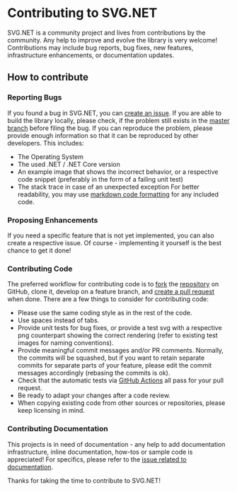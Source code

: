 # Contributing to SVG.NET

SVG.NET is a community project and lives from contributions by the community.
Any help to improve and evolve the library is very welcome! 
Contributions may include bug reports, bug fixes, new features, infrastructure enhancements, or 
documentation updates.

## How to contribute

### Reporting Bugs

If you found a bug in SVG.NET, you can [create an issue](https://help.github.com/articles/creating-an-issue/).
If you are able to build the library locally, please check, if the problem still exists in the
[master branch](https://github.com/svg-net/SVG) before filing the bug. 
If you can reproduce the problem, please provide enough information so that it can be reproduced by other developers.
This includes:
  * The Operating System
  * The used .NET / .NET Core version
  * An example image that shows the incorrect behavior, or a respective code snippet (preferably in the form of a failing unit test)
  * The stack trace in case of an unexpected exception
For better readability, you may use [markdown code formatting](https://help.github.com/articles/creating-and-highlighting-code-blocks/) for any included code.

### Proposing Enhancements

If you need a specific feature that is not yet implemented, you can also create a respective issue. 
Of course - implementing it yourself is the best chance to get it done! 

### Contributing Code

The preferred workflow for contributing code is to 
[fork](https://help.github.com/articles/fork-a-repo/) the [repository](https://github.com/svg-net/SVG) on GitHub, clone it, 
develop on a feature branch, and [create a pull request](https://help.github.com/articles/creating-a-pull-request-from-a-fork) when done.
There are a few things to consider for contributing code:
  * Please use the same coding style as in the rest of the code.
  * Use spaces instead of tabs.
  * Provide unit tests for bug fixes, or provide a test svg with a respective png counterpart showing the correct rendering 
    (refer to existing test images for naming conventions).
  * Provide meaningful commit messages and/or PR comments. Normally, the commits will be squashed, but if you want to retain
    separate commits for separate parts of your feature, please edit the commit messages accordingly (rebasing the commits is ok).
  * Check that the automatic tests via [GitHub Actions](https://github.com/svg-net/SVG/actions) all pass for your pull request.
  * Be ready to adapt your changes after a code review.
  * When copying existing code from other sources or repositories, please keep licensing in mind.
  
### Contributing Documentation

This projects is in need of documentation - any help to add documentation infrastructure, 
inline documentation, how-tos or sample code is appreciated!
For specifics, please refer to the [issue related to documentation](https://github.com/svg-net/SVG/issues/401).

Thanks for taking the time to contribute to SVG.NET!
